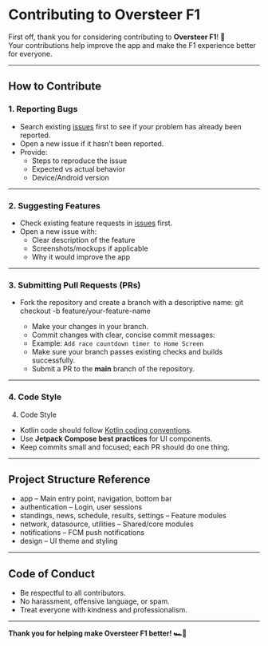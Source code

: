 # Contributing to Oversteer F1

First off, thank you for considering contributing to **Oversteer F1**! 🚀  
Your contributions help improve the app and make the F1 experience better for everyone.

---

## How to Contribute

### 1. Reporting Bugs
- Search existing [issues](https://github.com/HugoLe-SS/OversteerFormula1App/issues) first to see if your problem has already been reported.
- Open a new issue if it hasn’t been reported.
- Provide:
    - Steps to reproduce the issue
    - Expected vs actual behavior
    - Device/Android version

---

### 2. Suggesting Features
- Check existing feature requests in [issues](https://github.com/HugoLe-SS/OversteerFormula1App/issues) first.
- Open a new issue with:
    - Clear description of the feature
    - Screenshots/mockups if applicable
    - Why it would improve the app

---

### 3. Submitting Pull Requests (PRs)
- Fork the repository and create a branch with a descriptive name:
  git checkout -b feature/your-feature-name

    - Make your changes in your branch.
    - Commit changes with clear, concise commit messages:
    - Example: `Add race countdown timer to Home Screen`
    - Make sure your branch passes existing checks and builds successfully.
    - Submit a PR to the **main** branch of the repository.

---

### 4. Code Style
4. Code Style

- Kotlin code should follow [Kotlin coding conventions](https://kotlinlang.org/docs/coding-conventions.html).
- Use **Jetpack Compose best practices** for UI components.
- Keep commits small and focused; each PR should do one thing.

---

## Project Structure Reference
- app – Main entry point, navigation, bottom bar
- authentication – Login, user sessions
- standings, news, schedule, results, settings – Feature modules
- network, datasource, utilities – Shared/core modules
- notifications – FCM push notifications
- design – UI theme and styling

---

## Code of Conduct
- Be respectful to all contributors.
- No harassment, offensive language, or spam.
- Treat everyone with kindness and professionalism.

---

**Thank you for helping make Oversteer F1 better! 🏎💨**